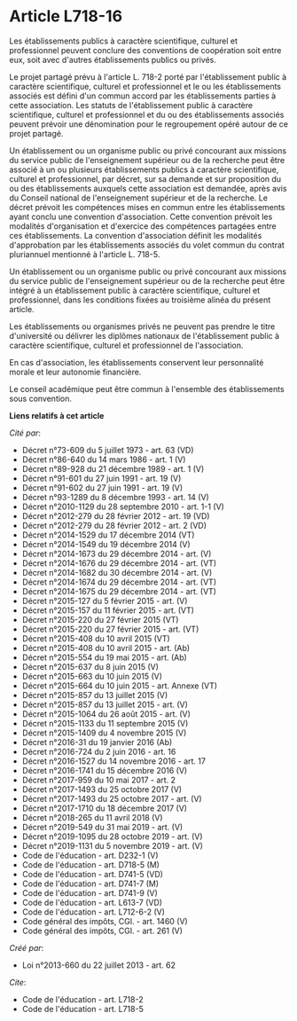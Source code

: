 # Article L718-16

Les établissements publics à caractère scientifique, culturel et professionnel peuvent conclure des conventions de
coopération soit entre eux, soit avec d'autres établissements publics ou privés. 

Le projet partagé prévu à l'article L. 718-2 porté par l'établissement public à caractère scientifique, culturel et
professionnel et le ou les établissements associés est défini d'un commun accord par les établissements parties à cette
association. Les statuts de l'établissement public à caractère scientifique, culturel et professionnel et du ou des
établissements associés peuvent prévoir une dénomination pour le regroupement opéré autour de ce projet partagé. 

Un établissement ou un organisme public ou privé concourant aux missions du service public de l'enseignement supérieur ou de
la recherche peut être associé à un ou plusieurs établissements publics à caractère scientifique, culturel et professionnel,
par décret, sur sa demande et sur proposition du ou des établissements auxquels cette association est demandée, après avis du
Conseil national de l'enseignement supérieur et de la recherche. Le décret prévoit les compétences mises en commun entre les
établissements ayant conclu une convention d'association. Cette convention prévoit les modalités d'organisation et d'exercice
des compétences partagées entre ces établissements. La convention d'association définit les modalités d'approbation par les
établissements associés du volet commun du contrat pluriannuel mentionné à l'article L. 718-5. 

Un établissement ou un organisme public ou privé concourant aux missions du service public de l'enseignement supérieur ou de
la recherche peut être intégré à un établissement public à caractère scientifique, culturel et professionnel, dans les
conditions fixées au troisième alinéa du présent article. 

Les établissements ou organismes privés ne peuvent pas prendre le titre d'université ou délivrer les diplômes nationaux de
l'établissement public à caractère scientifique, culturel et professionnel de l'association. 

En cas d'association, les établissements conservent leur personnalité morale et leur autonomie financière. 

Le conseil académique peut être commun à l'ensemble des établissements sous convention.

**Liens relatifs à cet article**

_Cité par_:

  - Décret n°73-609 du 5 juillet 1973 - art. 63 (VD)
  - Décret n°86-640 du 14 mars 1986 - art. 1 (V)
  - Décret n°89-928 du 21 décembre 1989 - art. 1 (V)
  - Décret n°91-601 du 27 juin 1991 - art. 19 (V)
  - Décret n°91-602 du 27 juin 1991 - art. 19 (V)
  - Décret n°93-1289 du 8 décembre 1993 - art. 14 (V)
  - Décret n°2010-1129 du 28 septembre 2010 - art. 1-1 (V)
  - Décret n°2012-279 du 28 février 2012 - art. 19 (VD)
  - Décret n°2012-279 du 28 février 2012 - art. 2 (VD)
  - Décret n°2014-1529 du 17 décembre 2014 (VT)
  - Décret n°2014-1549 du 19 décembre 2014 (V)
  - Décret n°2014-1673 du 29 décembre 2014 - art. (V)
  - Décret n°2014-1676 du 29 décembre 2014 - art. (VT)
  - Décret n°2014-1682 du 30 décembre 2014 - art. (V)
  - Décret n°2014-1674 du 29 décembre 2014 - art. (VT)
  - Décret n°2014-1675 du 29 décembre 2014 - art. (VT)
  - Décret n°2015-127 du 5 février 2015 - art. (V)
  - Décret n°2015-157 du 11 février 2015 - art. (VT)
  - Décret n°2015-220 du 27 février 2015 (VT)
  - Décret n°2015-220 du 27 février 2015 - art. (VT)
  - Décret n°2015-408 du 10 avril 2015 (VT)
  - Décret n°2015-408 du 10 avril 2015 - art. (Ab)
  - Décret n°2015-554 du 19 mai 2015 - art. (Ab)
  - Décret n°2015-637 du 8 juin 2015 (V)
  - Décret n°2015-663 du 10 juin 2015 (V)
  - Décret n°2015-664 du 10 juin 2015 - art. Annexe (VT)
  - Décret n°2015-857 du 13 juillet 2015 (V)
  - Décret n°2015-857 du 13 juillet 2015 - art. (V)
  - Décret n°2015-1064 du 26 août 2015 - art. (V)
  - Décret n°2015-1133 du 11 septembre 2015 (V)
  - Décret n°2015-1409 du 4 novembre 2015 (V)
  - Décret n°2016-31 du 19 janvier 2016 (Ab)
  - Décret n°2016-724 du 2 juin 2016 - art. 16
  - Décret n°2016-1527 du 14 novembre 2016 - art. 17
  - Décret n°2016-1741 du 15 décembre 2016 (V)
  - Décret n°2017-959 du 10 mai 2017 - art. 2
  - Décret n°2017-1493 du 25 octobre 2017 (V)
  - Décret n°2017-1493 du 25 octobre 2017 - art. (V)
  - Décret n°2017-1710 du 18 décembre 2017 (V)
  - Décret n°2018-265 du 11 avril 2018 (V)
  - Décret n°2019-549 du 31 mai 2019 - art. (V)
  - Décret n°2019-1095 du 28 octobre 2019 - art. (V)
  - Décret n°2019-1131 du 5 novembre 2019 - art. (V)
  - Code de l'éducation - art. D232-1 (V)
  - Code de l'éducation - art. D718-5 (M)
  - Code de l'éducation - art. D741-5 (VD)
  - Code de l'éducation - art. D741-7 (M)
  - Code de l'éducation - art. D741-9 (V)
  - Code de l'éducation - art. L613-7 (VD)
  - Code de l'éducation - art. L712-6-2 (V)
  - Code général des impôts, CGI. - art. 1460 (V)
  - Code général des impôts, CGI. - art. 261 (V)

_Créé par_:

  - Loi n°2013-660 du 22 juillet 2013 - art. 62

_Cite_:

  - Code de l'éducation - art. L718-2
  - Code de l'éducation - art. L718-5
